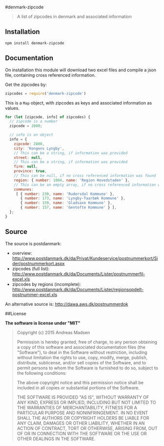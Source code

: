 #denmark-zipcode

> A list of zipcodes in denmark and associated information

## Installation

```sheel
npm install denmark-zipcode
```

## Documentation

On installation this module will download two excel files and compile a
json file, containing cross referenced information.

Get the zipcodes by:

```javascript
zipcodes = require('denmark-zipcode')
```

This is a `Map` object, with zipcodes as keys and associated information
as values.

```javascript
for (let [zipcode, info] of zipcodes) {
  // zipcode is a number
  zipcode = 2800;

  // info is an object
  info = {
    zipcode: 2800,
    city: 'Kongens Lyngby',
    // This can be a string, if information was provided
    street: null,
    // This can be a string, if information was provided
    firm: null,
    province: true,
    // This can be null, if no cross referenced information was found
    region: { number: 1084, name: 'Region Hovedstaden' },
    // This can be an empty array, if no cross referenced information was found
    communes:
     [ { number: 230, name: 'Rudersdal Kommune' },
       { number: 173, name: 'Lyngby-Taarbæk Kommune' },
       { number: 159, name: 'Gladsaxe Kommune' },
       { number: 157, name: 'Gentofte Kommune' } ],
  };
}
```

## Source

The source is postdanmark:

* overview: http://www.postdanmark.dk/da/Privat/Kundeservice/postnummerkort/Sider/postnummerkort.aspx
* zipcodes (full list): http://www.postdanmark.dk/da/Documents/Lister/postnummerfil-excel.xls
* zipcodes by regions (incomplete): http://www.postdanmark.dk/da/Documents/Lister/regionsopdelt-postnummer-excel.xls

An alternative source is: http://dawa.aws.dk/postnummerdok

##License

**The software is license under "MIT"**

> Copyright (c) 2015 Andreas Madsen
>
> Permission is hereby granted, free of charge, to any person obtaining a copy
> of this software and associated documentation files (the "Software"), to deal
> in the Software without restriction, including without limitation the rights
> to use, copy, modify, merge, publish, distribute, sublicense, and/or sell
> copies of the Software, and to permit persons to whom the Software is
> furnished to do so, subject to the following conditions:
>
> The above copyright notice and this permission notice shall be included in
> all copies or substantial portions of the Software.
>
> THE SOFTWARE IS PROVIDED "AS IS", WITHOUT WARRANTY OF ANY KIND, EXPRESS OR
> IMPLIED, INCLUDING BUT NOT LIMITED TO THE WARRANTIES OF MERCHANTABILITY,
> FITNESS FOR A PARTICULAR PURPOSE AND NONINFRINGEMENT. IN NO EVENT SHALL THE
> AUTHORS OR COPYRIGHT HOLDERS BE LIABLE FOR ANY CLAIM, DAMAGES OR OTHER
> LIABILITY, WHETHER IN AN ACTION OF CONTRACT, TORT OR OTHERWISE, ARISING FROM,
> OUT OF OR IN CONNECTION WITH THE SOFTWARE OR THE USE OR OTHER DEALINGS IN
> THE SOFTWARE.
